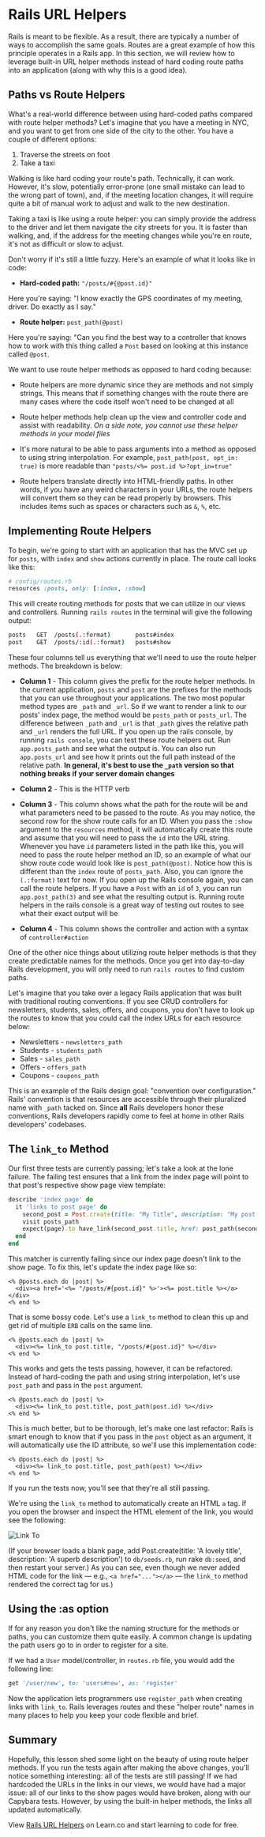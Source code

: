 # Rails URL Helpers

Rails is meant to be flexible. As a result, there are typically a
number of ways to accomplish the same goals. Routes are a great example of how
this principle operates in a Rails app. In this section, we will review how to
leverage built-in URL helper methods instead of hard coding route paths into an
application (along with why this is a good idea).

## Paths vs Route Helpers

What's a real-world difference between using hard-coded paths compared with
route helper methods? Let's imagine that you have a meeting in NYC, and you
want to get from one side of the city to the other. You have a couple of
different options:

1. Traverse the streets on foot
2. Take a taxi

Walking is like hard coding your route's path. Technically, it can work.
However, it's slow, potentially error-prone (one small mistake can lead to the
wrong part of town), and, if the meeting location changes, it will require
quite a bit of manual work to adjust and walk to the new destination.

Taking a taxi is like using a route helper: you can simply provide the address
to the driver and let them navigate the city streets for you. It is faster than
walking, and, if the address for the meeting changes while you're en route,
it's not as difficult or slow to adjust.

Don't worry if it's still a little fuzzy. Here's an example of what it looks
like in code:

* **Hard-coded path:** `"/posts/#{@post.id}"`

Here you're saying: "I know exactly the GPS coordinates of my meeting, driver.
Do exactly as I say."

* **Route helper:** `post_path(@post)`

Here you're saying: "Can you find the best way to a controller that knows how
to work with this thing called a `Post` based on looking at this instance
called `@post`.

We want to use route helper methods as opposed to hard coding because:

* Route helpers are more dynamic since they are methods and not simply strings.
  This means that if something changes with the route there are many cases
  where the code itself won't need to be changed at all

* Route helper methods help clean up the view and controller code and assist
  with readability. *On a side note, you cannot use these helper methods in
  your model files*

* It's more natural to be able to pass arguments into a method as opposed to
  using string interpolation. For example, `post_path(post, opt_in: true)` is
  more readable than `"posts/<%= post.id %>?opt_in=true"`

* Route helpers translate directly into HTML-friendly paths. In other words, if
  you have any weird characters in your URLs, the route helpers will convert
  them so they can be read properly by browsers. This includes items such as
  spaces or characters such as `&`, `%`, etc.


## Implementing Route Helpers

To begin, we're going to start with an application that has the MVC set up for
`posts`, with `index` and `show` actions currently in place. The route call
looks like this:

```ruby
# config/routes.rb
resources :posts, only: [:index, :show]
```

This will create routing methods for posts that we can utilize in our views and
controllers. Running `rails routes` in the terminal will give the following
output:

```bash
posts   GET  /posts(.:format)       posts#index
post    GET  /posts/:id(.:format)   posts#show
```

These four columns tell us everything that we'll need to use the route helper
methods. The breakdown is below:

* **Column 1** - This column gives the prefix for the route helper methods. In
  the current application, `posts` and `post` are the prefixes for the methods
  that you can use throughout your applications. The two most popular method
  types are `_path` and `_url`. So if we want to render a link to
  our posts' index page, the method would be `posts_path` or `posts_url`. The
  difference between `_path` and `_url` is that `_path` gives the relative path
  and `_url` renders the full URL. If you open up the rails console, by running
  `rails console`, you can test these route helpers out. Run `app.posts_path` and
  see what the output is. You can also run `app.posts_url` and see how it prints
  out the full path instead of the relative path. **In general, it's best to use
  the `_path` version so that nothing breaks if your server domain changes**

* **Column 2** - This is the HTTP verb

* **Column 3** - This column shows what the path for the route will be and what
  parameters need to be passed to the route. As you may notice, the second row
  for the show route calls for an ID. When you pass the `:show` argument to the
  `resources` method, it will automatically create this route and assume that you
  will need to pass the `id` into the URL string. Whenever you have `id`
  parameters listed in the path like this, you will need to pass the route helper
  method an ID, so an example of what our show route code would look like is
  `post_path(@post)`. Notice how this is different than the `index` route of
  `posts_path`. Also, you can ignore the `(.:format)` text for now. If you open
  up the Rails console again, you can call the route helpers. If you have a
  `Post` with an `id` of `3`, you can run `app.post_path(3)` and see what the
  resulting output is. Running route helpers in the rails console is a great way
  of testing out routes to see what their exact output will be

* **Column 4** - This column shows the controller and action with a syntax of
  `controller#action`

One of the other nice things about utilizing route helper methods is that they
create predictable names for the methods. Once you get into day-to-day Rails
development, you will only need to run `rails routes` to find custom paths.

Let's imagine that you take over a legacy Rails application that was built with
traditional routing conventions. If you see CRUD controllers for newsletters,
students, sales, offers, and coupons, you don't have to look up the routes to
know that you could call the index URLs for each resource below:

* Newsletters - `newsletters_path`
* Students - `students_path`
* Sales - `sales_path`
* Offers - `offers_path`
* Coupons - `coupons_path`

This is an example of the Rails design goal: "convention over configuration."
Rails' convention is that resources are accessible through their pluralized
name with `_path` tacked on. Since **all** Rails developers honor these
conventions, Rails developers rapidly come to feel at home in other Rails
developers' codebases.


## The `link_to` Method

Our first three tests are currently passing; let's take a look at the lone
failure. The failing test ensures that a link from the index page will point to
that post's respective show page view template:

```ruby
describe 'index page' do
  it 'links to post page' do
    second_post = Post.create(title: "My Title", description: "My post description")
    visit posts_path
    expect(page).to have_link(second_post.title, href: post_path(second_post))
  end
end
```

This matcher is currently failing since our index page doesn't link to the show
page. To fix this, let's update the index page like so:

```erb
<% @posts.each do |post| %>
  <div><a href='<%= "/posts/#{post.id}" %>'><%= post.title %></a></div>
<% end %>
```

That is some bossy code. Let's use a `link_to` method to clean this up and get
rid of multiple `ERB` calls on the same line.

```erb
<% @posts.each do |post| %>
  <div><%= link_to post.title, "/posts/#{post.id}" %></div>
<% end %>
```

This works and gets the tests passing, however, it can be refactored. Instead of
hard-coding the path and using string interpolation, let's use `post_path` and
pass in the `post` argument.

```erb
<% @posts.each do |post| %>
  <div><%= link_to post.title, post_path(post.id) %></div>
<% end %>
```

This is much better, but to be thorough, let's make one last refactor: Rails is
smart enough to know that if you pass in the `post` object as an argument, it
will automatically use the ID attribute, so we'll use this implementation code:

```erb
<% @posts.each do |post| %>
  <div><%= link_to post.title, post_path(post) %></div>
<% end %>
```

If you run the tests now, you'll see that they're all still passing.

We're using the `link_to` method to automatically create an HTML `a` tag. If
you open the browser and inspect the HTML element of the link, you would see
the following:

![Link To](https://s3.amazonaws.com/flatiron-bucket/readme-lessons/link_to.png)

(If your browser loads a blank page, add Post.create(title: 'A lovely title',
description: 'A superb description') to `db/seeds.rb`, run rake `db:seed`, and
then restart your server.) As you can see, even though we never added HTML code
for the link –– e.g., `<a href="..."></a>` –– the `link_to` method rendered the
correct tag for us.)


## Using the :as option

If for any reason you don't like the naming structure for the methods or paths,
you can customize them quite easily. A common change is updating the path users
go to in order to register for a site.

If we had a `User` model/controller, in `routes.rb` file, you would add the
following line:

```ruby
get '/user/new', to: 'users#new', as: 'register'
```

Now the application lets programmers use `register_path` when creating links
with `link_to`. Rails leverages routes and these "helper route" names in many
places to help you keep your code flexible and brief.

## Summary

Hopefully, this lesson shed some light on the beauty of using route helper
methods. If you run the tests again after making the above changes, you'll
notice something interesting: all of the tests are still passing! If we had
hardcoded the URLs in the links in our views, we would have had a major issue:
all of our links to the show pages would have broken, along with our Capybara
tests. However, by using the built-in helper methods, the links all updated
automatically.

<p data-visibility='hidden'>View <a href='https://learn.co/lessons/rails-url-helpers-readme'>Rails URL Helpers</a> on Learn.co and start learning to code for free.</p>
